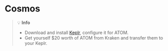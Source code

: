 # Cosmos

> 💡 **Info**
> * Download and install [Keplr](https://www.keplr.app/), configure it for ATOM.
> * Get yourself $20 worth of ATOM from Kraken and transfer them to your Keplr.

